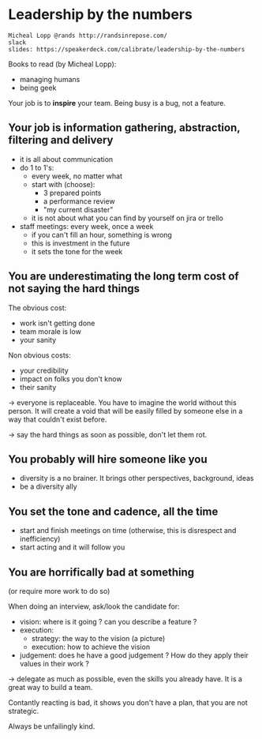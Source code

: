 # Leadership by the numbers

    Micheal Lopp @rands http://randsinrepose.com/
    slack
    slides: https://speakerdeck.com/calibrate/leadership-by-the-numbers

Books to read (by Micheal Lopp):

- managing humans
- being geek

Your job is to **inspire** your team. Being busy is a bug, not a feature.

## Your job is information gathering, abstraction, filtering and delivery

- it is all about communication
- do 1 to 1's:
    + every week, no matter what
    + start with (choose):
        * 3 prepared points
        * a performance review
        * "my current disaster"
    + it is not about what you can find by yourself on jira or trello
- staff meetings: every week, once a week
    + if you can't fill an hour, something is wrong
    + this is investment in the future
    + it sets the tone for the week

## You are underestimating the long term **cost** of not saying the hard things

The obvious cost:

- work isn't getting done
- team morale is low
- your sanity

Non obvious costs: 

- your credibility
- impact on folks you don't know
- their sanity

-> everyone is replaceable. You have to imagine the world without this person. It will create a void that will be easily filled by someone else in a way that couldn't exist before.

-> say the hard things as soon as possible, don't let them rot.

## You probably will hire someone like you

- diversity is a no brainer. It brings other perspectives, background, ideas
- be a diversity ally

## You set the tone and cadence, all the time

- start and finish meetings on time (otherwise, this is disrespect and inefficiency)
- start acting and it will follow you

## You are horrifically bad at something

(or require more work to do so)

When doing an interview, ask/look the candidate for:

- vision: where is it going ? can you describe a feature ?
- execution:
    + strategy: the way to the vision (a picture)
    + execution: how to achieve the vision
- judgement: does he have a good judgement ? How do they apply their values in their work ?

-> delegate as much as possible, even the skills you already have. It is a great way to build a team.

Contantly reacting is bad, it shows you don't have a plan, that you are not strategic.

Always be unfailingly kind.
